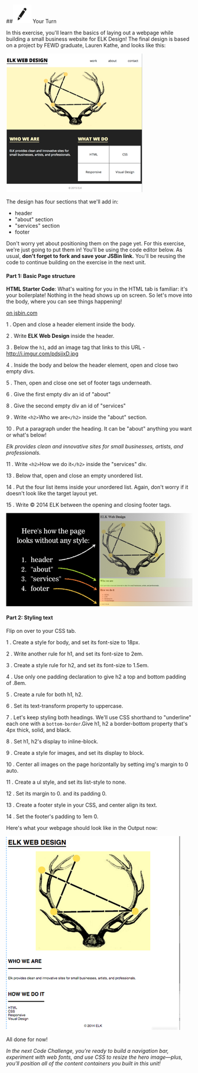 ##![Your Turn](../assets/exercise.png) Your Turn

In this exercise, you'll learn the basics of laying out a webpage while building a small business website for ELK Design! The final design is based on a project by FEWD graduate, Lauren Kathe, and looks like this:

![](../assets/elkwebdesign/elkwebdesign.png)

The design has four sections that we'll add in:

* header
* "about" section
* "services" section
* footer

Don't worry yet about positioning them on the page yet. For this exercise, we're just going to put them in! You'll be using the code editor below. As usual, **don't forget to fork and save your JSBin link.** You'll be reusing the code to continue building on the exercise in the next unit.

#### Part 1: Basic Page structure

**HTML Starter Code**: What's waiting for you in the HTML tab is familiar: it's your boilerplate! Nothing in the head shows up on screen. So let's move into the body, where you can see things happening!

<a class="jsbin-embed" href="http://jsbin.com/nideji/embed?html&height=600px"> on jsbin.com</a><script src="http://static.jsbin.com/js/embed.min.js?3.35.12"></script>

1 . Open and close a header element inside the body.

2 . Write **ELK Web Design** inside the header.

3 . Below the `h1`, add an image tag that links to this URL - http://i.imgur.com/pdsjjxD.jpg

4 . Inside the body and below the header element, open and close two empty divs.

5 . Then, open and close one set of footer tags underneath.

6 . Give the first empty div an id of "about"

8 . Give the second empty div an id of "services"

9 . Write `<h2>`Who we are`</h2>` inside the "about" section.

10 . Put a paragraph under the heading. It can be "about" anything you want or what's below!

*Elk provides clean and innovative sites for small businesses, artists, and professionals.*

11 . Write `<h2>`How we do it`</h2>` inside the "services" div.

13 . Below that, open and close an empty unordered list.

14 . Put the four list items inside your unordered list. Again, don't worry if it doesn't look like the target layout yet.

15 . Write &copy; 2014 ELK between the opening and closing footer tags.

![](../assets/elkwebdesign/elkheader.png)

#### Part 2: Styling text

Flip on over to your CSS tab.

1 . Create a style for body, and set its font-size to 18px.

2 . Write another rule for h1, and set its font-size to 2em.

3 . Create a style rule for h2, and set its font-size to 1.5em.

4 . Use only one padding declaration to give h2 a top and bottom padding of .8em.

5 . Create a rule for both h1, h2.

6 . Set its text-transform property to uppercase.

7 . Let's keep styling both headings. We'll use CSS shorthand to "underline" each one with a `bottom-border`.Give h1, h2 a border-bottom property that's 4px thick, solid, and black.

8 . Set h1, h2's display to inline-block.

9 . Create a style for images, and set its display to block.

10 . Center all images on the page horizontally by setting img's margin to 0 auto.

11 . Create a ul style, and set its list-style to none.

12 . Set its margin to 0. and its padding 0.

13 . Create a footer style in your CSS, and center align its text.

14 . Set the footer's padding to 1em 0.

Here's what your webpage should look like in the Output now:

![](/assets/elkwebdesign/elkchapter5.png)

All done for now!

*In the next Code Challenge, you're ready to build a navigation bar, experiment with web fonts, and use CSS to resize the hero image—plus, you'll position all of the content containers you built in this unit!*
